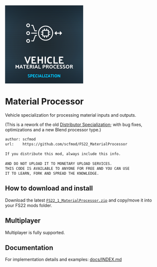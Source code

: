 ![Logo](./icon_materialProcessor.png)

# Material Processor

Vehicle specialization for processing material inputs and outputs.

(This is a rework of the old [Distributor Specialization](https://github.com/scfmod/FS22_DistributorSpecialization); with bug fixes, optimizations and a new Blend processor type.)

```
author: scfmod
url:    https://github.com/scfmod/FS22_MaterialProcessor

If you distribute this mod, always include this info.

AND DO NOT UPLOAD IT TO MONETARY UPLOAD SERVICES.
THIS CODE IS AVAILABLE TO ANYONE FOR FREE AND YOU CAN USE
IT TO LEARN, FORK AND SPREAD THE KNOWLEDGE.
```

## How to download and install

Download the latest [```FS22_1_MaterialProcessor.zip```](https://github.com/scfmod/FS22_MaterialProcessor/releases/latest/download/FS22_1_MaterialProcessor.zip) and copy/move it into your FS22 mods folder.

## Multiplayer

Multiplayer is fully supported.

## Documentation

For implementation details and examples: [docs/INDEX.md](./docs/INDEX.md)